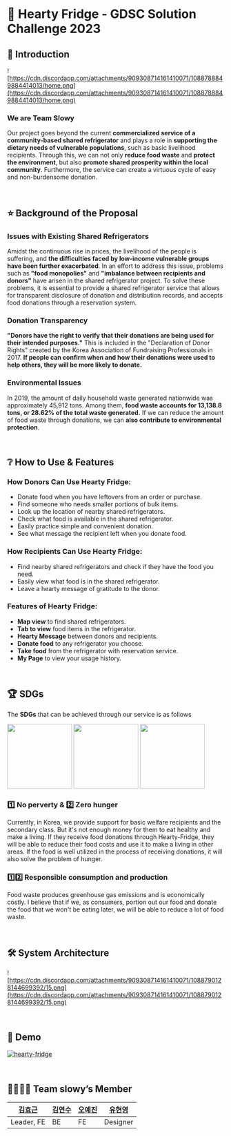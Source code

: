 # 🧡 Hearty Fridge - GDSC Solution Challenge 2023

## 💁 Introduction

![https://cdn.discordapp.com/attachments/909308714161410071/1088788849884414013/home.png](https://cdn.discordapp.com/attachments/909308714161410071/1088788849884414013/home.png)

### We are Team Slowy

 Our project goes beyond the current **commercialized service of a community-based shared refrigerator** and plays a role in **supporting the dietary needs of vulnerable populations**, such as basic livelihood recipients. Through this, we can not only **reduce food waste** and **protect the environment**, but also **promote shared prosperity within the local community**. Furthermore, the service can create a virtuous cycle of easy and non-burdensome donation.

<br>

## ⭐ Background of the Proposal

### Issues with **Existing Shared Refrigerators**

 Amidst the continuous rise in prices, the livelihood of the people is suffering, and **the difficulties faced by low-income vulnerable groups have been further exacerbated**. In an effort to address this issue, problems such as **"food monopolies"** and **"imbalance between recipients and donors"** have arisen in the shared refrigerator project. To solve these problems, it is essential to provide a shared refrigerator service that allows for transparent disclosure of donation and distribution records, and accepts food donations through a reservation system.

### **Donation Transparency**

**"Donors have the right to verify that their donations are being used for their intended purposes."** This is included in the "Declaration of Donor Rights" created by the Korea Association of Fundraising Professionals in 2017. **If people can confirm when and how their donations were used to help others, they will be more likely to donate.**

### **Environmental Issues**

In 2019, the amount of daily household waste generated nationwide was approximately 45,912 tons. Among them, **food waste accounts for 13,138.8 tons, or 28.62% of the total waste generated.** If we can reduce the amount of food waste through donations, we can **also contribute to environmental protection**.

<br>

## ❔ How to Use & Features

### **How Donors Can Use Hearty Fridge:**

- Donate food when you have leftovers from an order or purchase.
- Find someone who needs smaller portions of bulk items.
- Look up the location of nearby shared refrigerators.
- Check what food is available in the shared refrigerator.
- Easily practice simple and convenient donation.
- See what message the recipient left when you donate food.

### **How Recipients Can Use Hearty Fridge:**

- Find nearby shared refrigerators and check if they have the food you need.
- Easily view what food is in the shared refrigerator.
- Leave a hearty message of gratitude to the donor.

### **Features of Hearty Fridge:**

- **Map view** to find shared refrigerators.
- **Tab to view** food items in the refrigerator.
- **Hearty Message** between donors and recipients.
- **Donate food** to any refrigerator you choose.
- **Take food** from the refrigerator with reservation service.
- **My Page** to view your usage history.

<br>

## 🏆 SDGs

The **SDGs** that can be achieved through our service is as follows

<span>
<img src="https://cdn.discordapp.com/attachments/909308714161410071/1088789299673186334/NoPoverty.png" width="150px;"/>
</span>
<span>
<img src="https://user-images.githubusercontent.com/49095587/228215919-6454a730-681e-43a4-ae4c-b0c9fcfddbc7.png" width="150px;"/>
</span>
<span>
<img src="https://cdn.discordapp.com/attachments/909308714161410071/1088789300088406096/Responsible.png" width="150px;"/>
</span>



### 1️⃣ **No perverty &** 2️⃣ **Zero hunger**

 Currently, in Korea, we provide support for basic welfare recipients and the secondary class. But it's not enough money for them to eat healthy and make a living. If they receive food donations through Hearty-Fridge, they will be able to reduce their food costs and use it to make a living in other areas. If the food is well utilized in the process of receiving donations, it will also solve the problem of hunger.

### 1️⃣2️⃣ **Responsible consumption and production**

 Food waste produces greenhouse gas emissions and is economically costly. I believe that if we, as consumers, portion out our food and donate the food that we won't be eating later, we will be able to reduce a lot of food waste.


<br>


## 🛠 System Architecture

![https://cdn.discordapp.com/attachments/909308714161410071/1088790128144699392/15.png](https://cdn.discordapp.com/attachments/909308714161410071/1088790128144699392/15.png)


<br>

## 🎥 Demo
[![hearty-fridge](https://img.youtube.com/vi/1kTy4OFoFdw/0.jpg)](https://www.youtube.com/watch?v=1kTy4OFoFdw&feature=youtu.be)

<br>

## 👨‍👩‍👧‍👦 Team slowy’s Member

| [김효근](https://github.com/HiGeuni) | [김연수](https://github.com/dustnehowl) | [오예진](https://github.com/yexjin) | [유현영](https://github.com/lhy7963) |
| --- | --- | --- | --- |
| Leader, FE | BE | FE | Designer |
